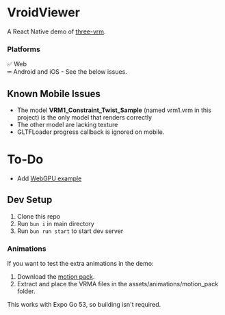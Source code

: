 # VroidViewer
A React Native demo of [three-vrm](https://github.com/pixiv/three-vrm).

### Platforms
✅ Web  
➖ Android and iOS - See the below issues. 

## Known Mobile Issues
- The model **VRM1_Constraint_Twist_Sample** (named vrm1.vrm in this project) is the only model that renders correctly
- The other model are lacking texture
- GLTFLoader progress callback is ignored on mobile.

# To-Do
- Add [WebGPU example](https://github.com/wcandillon/react-native-webgpu)

## Dev Setup
1. Clone this repo
2. Run `bun i` in main directory
3. Run `bun run start` to start dev server

### Animations
If you want to test the extra animations in the demo:  

1. Download the [motion pack](https://vroid.booth.pm/items/5512385).
2. Extract and place the VRMA files in the assets/animations/motion_pack folder.

This works with Expo Go 53, so building isn't required.